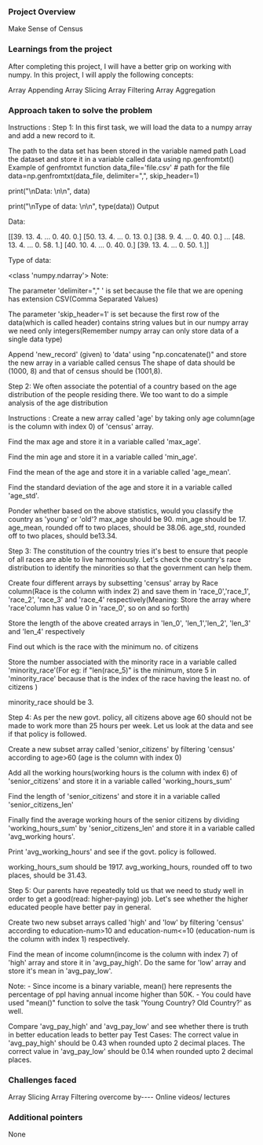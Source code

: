 ### Project Overview

 Make Sense of Census


### Learnings from the project

 After completing this project, I will have a better grip on working with numpy. In this project, I will apply the following concepts:

Array Appending
Array Slicing
Array Filtering
Array Aggregation


### Approach taken to solve the problem

 Instructions :
Step 1: In this first task, we will load the data to a numpy array and add a new record to it.

The path to the data set has been stored in the variable named path
Load the dataset and store it in a variable called data using np.genfromtxt()
   Example of genfromtxt function
data_file='file.csv' # path for the file
data=np.genfromtxt(data_file, delimiter=",", skip_header=1)

print("\nData: \n\n", data)

print("\nType of data: \n\n", type(data))
Output

Data: 

[[39. 13.  4. ...  0. 40.  0.]
 [50. 13.  4. ...  0. 13.  0.]
 [38.  9.  4. ...  0. 40.  0.]
 ...
 [48. 13.  4. ...  0. 58.  1.]
 [40. 10.  4. ...  0. 40.  0.]
 [39. 13.  4. ...  0. 50.  1.]]

Type of data: 

 <class 'numpy.ndarray'>
Note:

The parameter 'delimiter="," ' is set because the file that we are opening has extension CSV(Comma Separated Values)

The parameter 'skip_header=1' is set because the first row of the data(which is called header) contains string values but in our numpy array we need only integers(Remember numpy array can only store data of a single data type)

Append 'new_record' (given) to 'data' using "np.concatenate()" and store the new array in a variable called census
The shape of data should be (1000, 8) and that of census should be (1001,8).

Step 2: We often associate the potential of a country based on the age distribution of the people residing there. We too want to do a simple analysis of the age distribution

Instructions :
Create a new array called 'age' by taking only age column(age is the column with index 0) of 'census' array.

Find the max age and store it in a variable called 'max_age'.

Find the min age and store it in a variable called 'min_age'.

Find the mean of the age and store it in a variable called 'age_mean'.

Find the standard deviation of the age and store it in a variable called 'age_std'.

Ponder whether based on the above statistics, would you classify the country as 'young' or 'old'?
max_age should be 90.
min_age should be 17.
age_mean, rounded off to two places, should be 38.06.
age_std, rounded off to two places, should be13.34.

Step 3: The constitution of the country tries it's best to ensure that people of all races are able to live harmoniously. Let's check the country's race distribution to identify the minorities so that the government can help them.

Create four different arrays by subsetting 'census' array by Race column(Race is the column with index 2) and save them in 'race_0','race_1', 'race_2', 'race_3' and 'race_4' respectively(Meaning: Store the array where 'race'column has value 0 in 'race_0', so on and so forth)

Store the length of the above created arrays in 'len_0', 'len_1','len_2', 'len_3' and 'len_4' respectively

Find out which is the race with the minimum no. of citizens

Store the number associated with the minority race in a variable called 'minority_race'(For eg: if "len(race_5)" is the minimum, store 5 in 'minority_race' because that is the index of the race having the least no. of citizens )

minority_race should be 3.

Step 4: As per the new govt. policy, all citizens above age 60 should not be made to work more than 25 hours per week. Let us look at the data and see if that policy is followed.

Create a new subset array called 'senior_citizens' by filtering 'census' according to age>60 (age is the column with index 0)

Add all the working hours(working hours is the column with index 6) of 'senior_citizens' and store it in a variable called 'working_hours_sum'

Find the length of 'senior_citizens' and store it in a variable called 'senior_citizens_len'

Finally find the average working hours of the senior citizens by dividing 'working_hours_sum' by 'senior_citizens_len' and store it in a variable called 'avg_working hours'.

Print 'avg_working_hours' and see if the govt. policy is followed.

working_hours_sum should be 1917.
avg_working_hours, rounded off to two places, should be 31.43.

Step 5: Our parents have repeatedly told us that we need to study well in order to get a good(read: higher-paying) job. Let's see whether the higher educated people have better pay in general.

Create two new subset arrays called 'high' and 'low' by filtering 'census' according to education-num>10 and education-num<=10 (education-num is the column with index 1) respectively.

Find the mean of income column(income is the column with index 7) of 'high' array and store it in 'avg_pay_high'. Do the same for 'low' array and store it's mean in 'avg_pay_low'.

Note: - Since income is a binary variable, mean() here represents the percentage of ppl having annual income higher than 50K. - You could have used "mean()" function to solve the task 'Young Country? Old Country?' as well.

Compare 'avg_pay_high' and 'avg_pay_low' and see whether there is truth in better education leads to better pay
Test Cases: The correct value in 'avg_pay_high' should be 0.43 when rounded upto 2 decimal places. The correct value in 'avg_pay_low' should be 0.14 when rounded upto 2 decimal places.


### Challenges faced

 Array Slicing
Array Filtering
overcome by---- Online videos/ lectures


### Additional pointers

 None



